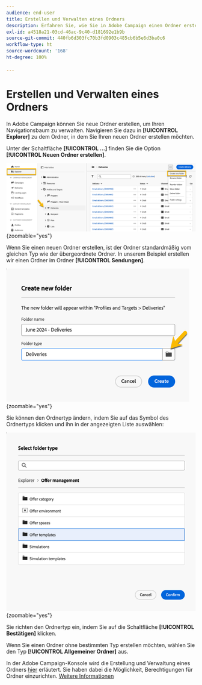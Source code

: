 ```yaml
---
audience: end-user
title: Erstellen und Verwalten eines Ordners
description: Erfahren Sie, wie Sie in Adobe Campaign einen Ordner erstellen und verwalten.
exl-id: a4518a21-03cd-46ac-9c40-d181692e1b9b
source-git-commit: 440fb6d303fc70b3fd0903c485cb6b5e6d3ba0c6
workflow-type: ht
source-wordcount: '168'
ht-degree: 100%

---
```


# Erstellen und Verwalten eines Ordners

In Adobe Campaign können Sie neue Ordner erstellen, um Ihren Navigationsbaum zu verwalten. Navigieren Sie dazu in **[!UICONTROL Explorer]** zu dem Ordner, in dem Sie Ihren neuen Ordner erstellen möchten.

Unter der Schaltfläche **[!UICONTROL …]** finden Sie die Option **[!UICONTROL Neuen Ordner erstellen]**.

![](assets/folder_create.png){zoomable="yes"}

Wenn Sie einen neuen Ordner erstellen, ist der Ordner standardmäßig vom gleichen Typ wie der übergeordnete Ordner.
In unserem Beispiel erstellen wir einen Ordner im Ordner **[!UICONTROL Sendungen]**.

![](assets/folder_new.png){zoomable="yes"}

Sie können den Ordnertyp ändern, indem Sie auf das Symbol des Ordnertyps klicken und ihn in der angezeigten Liste auswählen:

![](assets/folder_type.png){zoomable="yes"}

Sie richten den Ordnertyp ein, indem Sie auf die Schaltfläche **[!UICONTROL Bestätigen]** klicken.

Wenn Sie einen Ordner ohne bestimmten Typ erstellen möchten, wählen Sie den Typ **[!UICONTROL Allgemeiner Ordner]** aus.

In der Adobe Campaign-Konsole wird die Erstellung und Verwaltung eines Ordners [hier](https://experienceleague.adobe.com/de/docs/campaign/campaign-v8/config/configuration/folders-and-views) erläutert. Sie haben dabei die Möglichkeit, Berechtigungen für Ordner einzurichten. [Weitere Informationen](https://experienceleague.adobe.com/de/docs/campaign/campaign-v8/admin/permissions/folder-permissions)
